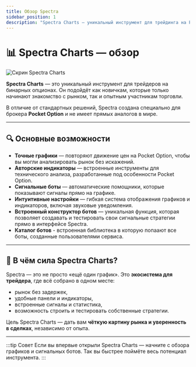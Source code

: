 ```yaml
---
title: Обзор Spectra
sidebar_position: 1
description: "Spectra Charts — уникальный инструмент для трейдинга на Pocket Option. Графики, индикаторы, сигнальные боты и встроенный конструктор стратегий."
---
```


# 📊 Spectra Charts — обзор

![Скрин Spectra Charts](/img/docs/spectra/spectra-obzor.png)

**Spectra Charts** — это уникальный инструмент для трейдеров на бинарных опционах. Он подойдёт как новичкам, которые только начинают знакомство с рынком, так и опытным участникам торговли.  

В отличие от стандартных решений, Spectra создана специально для брокера **Pocket Option** и не имеет прямых аналогов в мире.

---

## 🔍 Основные возможности

- **Точные графики** — повторяют движение цен на Pocket Option, чтобы вы могли анализировать рынок без искажений.   
- **Авторские индикаторы** — встроенные инструменты для технического анализа, разработанные под особенности Pocket Option.  
- **Сигнальные боты** — автоматические помощники, которые показывают сигналы прямо на графике.  
- **Интуитивные настройки** — гибкая система отображения графиков и индикаторов, включая звуковые уведомления.  
- **Встроенный конструктор ботов** — уникальная функция, которая позволяет создавать и тестировать свои сигнальные стратегии прямо в интерфейсе Spectra.
- **Каталог ботов** - встроенная библиотека в которую попаают все боты, созданные пользователями сервиса.

---

## 🎯 В чём сила Spectra Charts?

Spectra — это не просто «ещё один график». Это **экосистема для трейдера**, где всё собрано в одном месте:  
- рынок без задержек,  
- удобные панели и индикаторы,  
- встроенные сигналы и статистика,  
- возможность строить и тестировать собственные стратегии.  

Цель Spectra Charts — дать вам **чёткую картину рынка и уверенность в сделках**, независимо от опыта.

---

:::tip Совет
Если вы впервые открыли Spectra Charts — начните с обзора графиков и сигнальных ботов. Так вы быстрее поймёте весь потенциал инструмента.
:::
